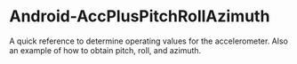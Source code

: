 # Android-AccPlusPitchRollAzimuth
A quick reference to determine operating values for the accelerometer.  Also an example of how to obtain pitch, roll, and azimuth.
